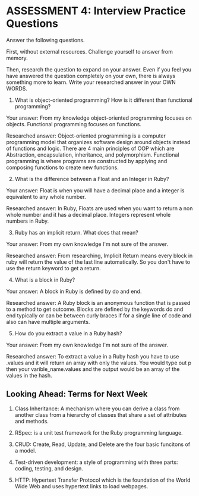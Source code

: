 # ASSESSMENT 4: Interview Practice Questions

Answer the following questions.

First, without external resources. Challenge yourself to answer from memory.

Then, research the question to expand on your answer. Even if you feel you have answered the question completely on your own, there is always something more to learn. Write your researched answer in your OWN WORDS.

1. What is object-oriented programming? How is it different than functional programming?

Your answer: From my knowledge object-oriented programming focuses on objects. Functional programming focuses on functions.

Researched answer: Object-oriented programming is a computer programming model that organizes software design around objects instead of functions and logic. There are 4 main principles of OOP which are Abstraction, encapsulation, inheritance, and polymorphism. Functional programming is where programs are constructed by applying and composing functions to create new functions.

2. What is the difference between a Float and an Integer in Ruby?

Your answer: Float is when you will have a decimal place and a integer is equivalent to any whole number.

Researched answer: In Ruby, Floats are used when you want to return a non whole number and it has a decimal place. Integers represent whole numbers in Ruby.

3. Ruby has an implicit return. What does that mean?

Your answer: From my own knowledge I'm not sure of the answer.

Researched answer: From researching, Implicit Return means every block in ruby will return the value of the last line automatically. So you don't have to use the return keyword to get a return.

4. What is a block in Ruby?

Your answer: A block in Ruby is defined by do and end.

Researched answer: A Ruby block is an anonymous function that is passed to a method to get outcome. Blocks are defined by the keywords do and end typically or can be between curly braces if for a single line of code and also can have multiple arguments.

5. How do you extract a value in a Ruby hash?

Your answer: From my own knowledge I'm not sure of the answer.

Researched answer: To extract a value in a Ruby hash you have to use 
.values and it will return an array with only the values. You would type out p then your varible_name.values and the output would be an array of the values in the hash.

## Looking Ahead: Terms for Next Week

1. Class Inheritance: A mechanism where you can derive a class from another class from a hierarchy of classes that share a set of attributes and methods.

2. RSpec: is a unit test framework for the Ruby programming language.

3. CRUD: Create, Read, Update, and Delete are the four basic funcitons of a model.

4. Test-driven development: a style of programming with three parts: coding, testing, and design.

5. HTTP: Hypertext Transfer Protocol which is the foundation of the World Wide Web and uses hypertext links to load webpages.
